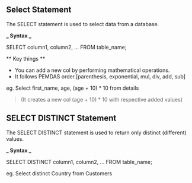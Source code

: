 ## Select Statement

The SELECT statement is used to select data from a database.

**_ Syntax _**

SELECT column1, column2, ...
FROM table_name;

** Key things **

- You can add a new col by performing mathematical operations.
- It follows PEMDAS order.[parenthesis, exponential, mul, div, add, sub]

eg. Select first_name, age, (age + 10) \* 10 from details

> (It creates a new col (age + 10) \* 10 with respective added values)

## SELECT DISTINCT Statement

The SELECT DISTINCT statement is used to return only distinct (different) values.

**_ Syntax _**

SELECT DISTINCT column1, column2, ...
FROM table_name;

eg. Select distinct Country from Customers
